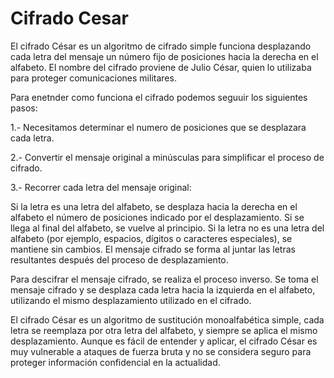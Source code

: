 
# Cifrado Cesar

El cifrado César es un algoritmo de cifrado simple  funciona desplazando cada letra del mensaje un número fijo de posiciones hacia la derecha en el alfabeto. El nombre del cifrado proviene de Julio César, quien lo utilizaba para proteger comunicaciones militares.

Para enetnder como funciona el cifrado podemos seguuir los siguientes pasos:

1.- Necesitamos determinar el numero de posiciones que se desplazara cada letra. 

2.- Convertir el mensaje original a minúsculas para simplificar el proceso de cifrado.

3.- Recorrer cada letra del mensaje original:

Si la letra es una letra del alfabeto, se desplaza hacia la derecha en el alfabeto el número de posiciones indicado por el desplazamiento. Si se llega al final del alfabeto, se vuelve al principio.
Si la letra no es una letra del alfabeto (por ejemplo, espacios, dígitos o caracteres especiales), se mantiene sin cambios.
El mensaje cifrado se forma al juntar las letras resultantes después del proceso de desplazamiento.

Para descifrar el mensaje cifrado, se realiza el proceso inverso. Se toma el mensaje cifrado y se desplaza cada letra hacia la izquierda en el alfabeto, utilizando el mismo desplazamiento utilizado en el cifrado.

El cifrado César es un algoritmo de sustitución monoalfabética simple, cada letra se reemplaza por otra letra del alfabeto, y siempre se aplica el mismo desplazamiento. Aunque es fácil de entender y aplicar, el cifrado César es muy vulnerable a ataques de fuerza bruta y no se considera seguro para proteger información confidencial en la actualidad.






